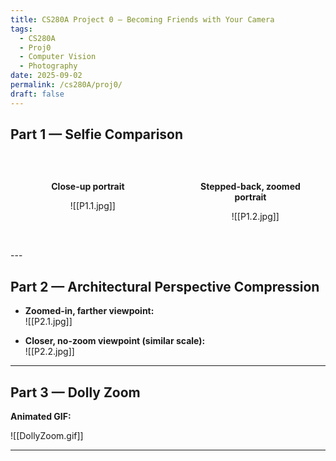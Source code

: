 ```yaml
---
title: CS280A Project 0 — Becoming Friends with Your Camera
tags:
  - CS280A
  - Proj0
  - Computer Vision
  - Photography
date: 2025-09-02
permalink: /cs280A/proj0/
draft: false
---
```

## Part 1 — Selfie Comparison

<div style="display: flex; gap: 1rem;">

  <div style="flex: 1; text-align: center;">

    <p><strong>Close-up portrait</strong></p>

    ![[P1.1.jpg]]

  </div>

  <div style="flex: 1; text-align: center;">

    <p><strong>Stepped-back, zoomed portrait</strong></p>

    ![[P1.2.jpg]]

  </div>

</div>
---

## Part 2 — Architectural Perspective Compression

- **Zoomed-in, farther viewpoint:**  
![[P2.1.jpg]]

- **Closer, no-zoom viewpoint (similar scale):**  
![[P2.2.jpg]]
---

## Part 3 — Dolly Zoom

**Animated GIF:**  

![[DollyZoom.gif]]

---
